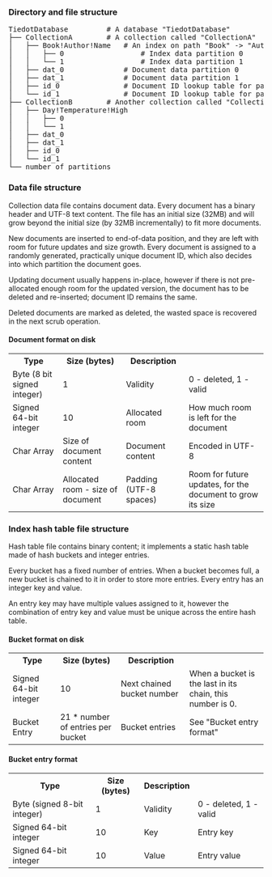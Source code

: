 ### Directory and file structure

<pre>
TiedotDatabase         # A database "TiedotDatabase"
├── CollectionA        # A collection called "CollectionA"
│   ├── Book!Author!Name   # An index on path "Book" -> "Author" -> "Name"
│   │   ├── 0                  # Index data partition 0
│   │   └── 1                  # Index data partition 1
│   ├── dat_0              # Document data partition 0
│   ├── dat_1              # Document data partition 1
│   ├── id_0               # Document ID lookup table for partition 0
│   └── id_1               # Document ID lookup table for partition 1
├── CollectionB        # Another collection called "CollectionB"
│   ├── Day!Temperature!High
│   │   ├── 0
│   │   └── 1
│   ├── dat_0
│   ├── dat_1
│   ├── id_0
│   └── id_1
└── number_of_partitions
</pre>

### Data file structure

Collection data file contains document data. Every document has a binary header and UTF-8 text content. The file has an initial size (32MB) and will grow beyond the initial size (by 32MB incrementally) to fit more documents.

New documents are inserted to end-of-data position, and they are left with room for future updates and size growth. Every document is assigned to a randomly generated, practically unique document ID, which also decides into which partition the document goes.

Updating document usually happens in-place, however if there is not pre-allocated enough room for the updated version, the document has to be deleted and re-inserted; document ID remains the same.

Deleted documents are marked as deleted, the wasted space is recovered in the next scrub operation.

#### Document format on disk

<table>
  <tr>
    <th>Type</th>
    <th>Size (bytes)</th>
    <th>Description</th>
    <th></th>
  </tr>
  <tr>
    <td>Byte (8 bit signed integer)</td>
    <td>1</td>
    <td>Validity</td>
    <td>0 - deleted, 1 - valid</td>
  </tr>
  <tr>
    <td>Signed 64-bit integer</td>
    <td>10</td>
    <td>Allocated room</td>
    <td>How much room is left for the document</td>
  </tr>
  <tr>
    <td>Char Array</td>
    <td>Size of document content</td>
    <td>Document content</td>
    <td>Encoded in UTF-8</td>
  </tr>
  <tr>
    <td>Char Array</td>
    <td>Allocated room - size of document</td>
    <td>Padding (UTF-8 spaces)</td>
    <td>Room for future updates, for the document to grow its size</td>
  </tr>
</table>

### Index hash table file structure

Hash table file contains binary content; it implements a static hash table made of hash buckets and integer entries.

Every bucket has a fixed number of entries. When a bucket becomes full, a new bucket is chained to it in order to store more entries. Every entry has an integer key and value.

An entry key may have multiple values assigned to it, however the combination of entry key and value must be unique
across the entire hash table.

#### Bucket format on disk

<table style="width: 100%;">
  <tr>
    <th>Type</th>
    <th>Size (bytes)</th>
    <th>Description</th>
    <th></th>
  </tr>
  <tr>
    <td>Signed 64-bit integer</td>
    <td>10</td>
    <td>Next chained bucket number</td>
    <td>When a bucket is the last in its chain, this number is 0.</td>
  </tr>
  <tr>
    <td>Bucket Entry</td>
    <td>21 * number of entries per bucket</td>
    <td>Bucket entries</td>
    <td>See "Bucket entry format"</td>
  </tr>
</table>

#### Bucket entry format

<table style="width: 100%;">
  <tr>
    <th>Type</th>
    <th>Size (bytes)</th>
    <th>Description</th>
    <th></th>
  </tr>
  <tr>
    <td>Byte (signed 8-bit integer)</td>
    <td>1</td>
    <td>Validity</td>
    <td>0 - deleted, 1 - valid</td>
  </tr>
  <tr>
    <td>Signed 64-bit integer</td>
    <td>10</td>
    <td>Key</td>
    <td>Entry key</td>
  </tr>
  <tr>
    <td>Signed 64-bit integer</td>
    <td>10</td>
    <td>Value</td>
    <td>Entry value</td>
  </tr>
</table>